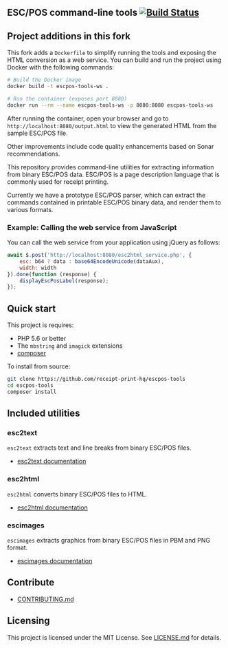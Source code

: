 ESC/POS command-line tools [![Build Status](https://travis-ci.org/receipt-print-hq/escpos-tools.svg?branch=master)](https://travis-ci.org/receipt-print-hq/escpos-tools)
--------------


## Project additions in this fork

This fork adds a `Dockerfile` to simplify running the tools and exposing the HTML conversion as a web service. You can build and run the project using Docker with the following commands:

```sh
# Build the Docker image
docker build -t escpos-tools-ws .

# Run the container (exposes port 8080)
docker run --rm --name escpos-tools-ws -p 8080:8080 escpos-tools-ws
```

After running the container, open your browser and go to `http://localhost:8080/output.html` to view the generated HTML from the sample ESC/POS file.

Other improvements include code quality enhancements based on Sonar recommendations.

This repository provides command-line utilities for extracting information from
binary ESC/POS data. ESC/POS is a page description language that is commonly
used for receipt printing.

Currently we have a prototype ESC/POS parser, which can extract the commands
contained in printable ESC/POS binary data, and render them to various formats.

### Example: Calling the web service from JavaScript

You can call the web service from your application using jQuery as follows:

```js
await $.post('http://localhost:8080/esc2html_service.php', {
	esc: b64 ? data : base64EncodeUnicode(dataAux),
	width: width
}).done(function (response) {
	displayEscPosLabel(response);
});
```

## Quick start

This project is requires:

- PHP 5.6 or better
- The `mbstring` and `imagick` extensions
- [composer](https://getcomposer.org/)

To install from source:

```bash
git clone https://github.com/receipt-print-hq/escpos-tools
cd escpos-tools
composer install
```

## Included utilities

### esc2text

`esc2text` extracts text and line breaks from binary ESC/POS files.

- [esc2text documentation](doc/esc2text.md)

### esc2html

`esc2html` converts binary ESC/POS files to HTML.

- [esc2html documentation](doc/esc2html.md)

### escimages

`escimages` extracts graphics from binary ESC/POS files in PBM and PNG format.

- [escimages documentation](doc/escimages.md)

## Contribute

- [CONTRIBUTING.md](CONTRIBUTING.md)

## Licensing

This project is licensed under the MIT License. See [LICENSE.md](LICENSE.md) for details.
